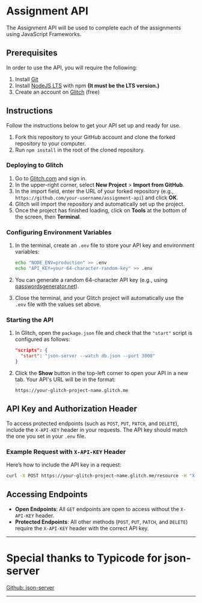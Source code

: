 
# Assignment API

The Assignment API will be used to complete each of the assignments using JavaScript Frameworks.

## Prerequisites
In order to use the API, you will require the following:
1. Install [Git](https://git-scm.com/) 
2. Install [NodeJS LTS](https://nodejs.org/en/) with npm **(It must be the LTS version.)**
3. Create an account on [Glitch](https://glitch.com/) (free)

## Instructions
Follow the instructions below to get your API set up and ready for use.

1. Fork this repository to your GitHub account and clone the forked repository to your computer.
2. Run `npm install` in the root of the cloned repository.

### Deploying to Glitch

1. Go to [Glitch.com](https://glitch.com/) and sign in.
2. In the upper-right corner, select **New Project** > **Import from GitHub**.
3. In the import field, enter the URL of your forked repository (e.g., `https://github.com/your-username/assignment-api`) and click **OK**.
4. Glitch will import the repository and automatically set up the project.
5. Once the project has finished loading, click on **Tools** at the bottom of the screen, then **Terminal**.

### Configuring Environment Variables

1. In the terminal, create an `.env` file to store your API key and environment variables:
   ```bash
   echo "NODE_ENV=production" >> .env
   echo "API_KEY=your-64-character-random-key" >> .env
   ```
2. You can generate a random 64-character API key (e.g., using [passwordsgenerator.net](https://passwordsgenerator.net/)).

3. Close the terminal, and your Glitch project will automatically use the `.env` file with the values set above.

### Starting the API

1. In Glitch, open the `package.json` file and check that the `"start"` script is configured as follows:
   ```json
   "scripts": {
     "start": "json-server --watch db.json --port 3000"
   }
   ```
2. Click the **Show** button in the top-left corner to open your API in a new tab. Your API's URL will be in the format:
   ```
   https://your-glitch-project-name.glitch.me
   ```

## API Key and Authorization Header

To access protected endpoints (such as `POST`, `PUT`, `PATCH`, and `DELETE`), include the `X-API-KEY` header in your requests. The API key should match the one you set in your `.env` file.

### Example Request with `X-API-KEY` Header

Here’s how to include the API key in a request:
```bash
curl -X POST https://your-glitch-project-name.glitch.me/resource -H "X-API-KEY: your-64-character-random-key"
```

## Accessing Endpoints

- **Open Endpoints**: All `GET` endpoints are open to access without the `X-API-KEY` header.
- **Protected Endpoints**: All other methods (`POST`, `PUT`, `PATCH`, and `DELETE`) require the `X-API-KEY` header with the correct API key.

---

# Special thanks to Typicode for json-server

[Github: json-server](https://github.com/typicode/json-server)

---
